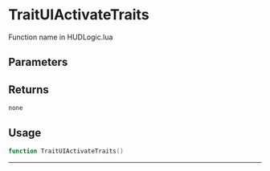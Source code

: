# TraitUIActivateTraits
Function name in HUDLogic.lua
## Parameters

## Returns
`none`
## Usage
```lua
function TraitUIActivateTraits()
```
---
